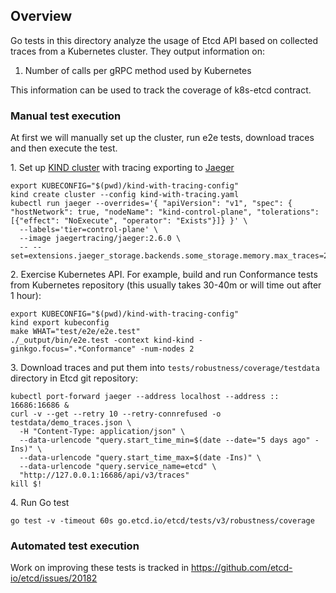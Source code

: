 ## Overview

Go tests in this directory analyze the usage of Etcd API based on collected
traces from a Kubernetes cluster. They output information on:

1. Number of calls per gRPC method used by Kubernetes

This information can be used to track the coverage of k8s-etcd contract.

### Manual test execution

At first we will manually set up the cluster, run e2e tests, download traces and
then execute the test.

1\. Set up [KIND
cluster](https://kind.sigs.k8s.io/docs/user/quick-start/#installation) with
tracing exporting to [Jaeger](https://www.jaegertracing.io/)

```
export KUBECONFIG="$(pwd)/kind-with-tracing-config"
kind create cluster --config kind-with-tracing.yaml
kubectl run jaeger --overrides='{ "apiVersion": "v1", "spec": { "hostNetwork": true, "nodeName": "kind-control-plane", "tolerations": [{"effect": "NoExecute", "operator": "Exists"}]} }' \
  --labels='tier=control-plane' \
  --image jaegertracing/jaeger:2.6.0 \
  -- --set=extensions.jaeger_storage.backends.some_storage.memory.max_traces=2000000
```

2\. Exercise Kubernetes API. For example, build and run Conformance tests from
Kubernetes repository (this usually takes 30-40m or will time out after 1 hour):

```
export KUBECONFIG="$(pwd)/kind-with-tracing-config"
kind export kubeconfig
make WHAT="test/e2e/e2e.test"
./_output/bin/e2e.test -context kind-kind -ginkgo.focus=".*Conformance" -num-nodes 2
```

3\. Download traces and put them into `tests/robustness/coverage/testdata`
directory in Etcd git repository:

```
kubectl port-forward jaeger --address localhost --address :: 16686:16686 &
curl -v --get --retry 10 --retry-connrefused -o testdata/demo_traces.json \
  -H "Content-Type: application/json" \
  --data-urlencode "query.start_time_min=$(date --date="5 days ago" -Ins)" \
  --data-urlencode "query.start_time_max=$(date -Ins)" \
  --data-urlencode "query.service_name=etcd" \
  "http://127.0.0.1:16686/api/v3/traces"
kill $!
```

4\. Run Go test

```
go test -v -timeout 60s go.etcd.io/etcd/tests/v3/robustness/coverage
```

### Automated test execution

Work on improving these tests is tracked in https://github.com/etcd-io/etcd/issues/20182
